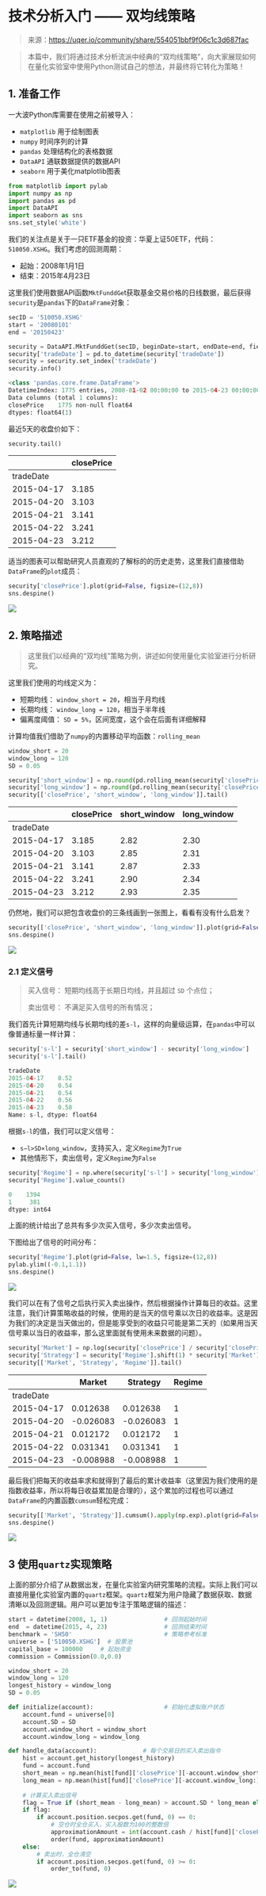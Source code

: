 

# 技术分析入门 —— 双均线策略

> 来源：https://uqer.io/community/share/554051bbf9f06c1c3d687fac

> 本篇中，我们将通过技术分析流派中经典的“双均线策略”，向大家展现如何在量化实验室中使用Python测试自己的想法，并最终将它转化为策略！

## 1. 准备工作

一大波Python库需要在使用之前被导入：

+ `matplotlib` 用于绘制图表
+ `numpy` 时间序列的计算
+ `pandas` 处理结构化的表格数据
+ `DataAPI` 通联数据提供的数据API
+ `seaborn` 用于美化matplotlib图表

```py
from matplotlib import pylab
import numpy as np
import pandas as pd
import DataAPI
import seaborn as sns
sns.set_style('white')
```

我们的关注点是关于一只ETF基金的投资：华夏上证50ETF，代码：`510050.XSHG`。我们考虑的回测周期：

+ 起始：2008年1月1日
+ 结束：2015年4月23日

这里我们使用数据API函数`MktFunddGe`t获取基金交易价格的日线数据，最后获得`security`是`pandas`下的`DataFrame`对象：

```py
secID = '510050.XSHG'
start = '20080101'
end = '20150423'

security = DataAPI.MktFunddGet(secID, beginDate=start, endDate=end, field=['tradeDate', 'closePrice'])
security['tradeDate'] = pd.to_datetime(security['tradeDate'])
security = security.set_index('tradeDate')
security.info()

<class 'pandas.core.frame.DataFrame'>
DatetimeIndex: 1775 entries, 2008-01-02 00:00:00 to 2015-04-23 00:00:00
Data columns (total 1 columns):
closePrice    1775 non-null float64
dtypes: float64(1)
```

最近5天的收盘价如下：

```py
security.tail()
```


| | closePrice |
| --- | --- |
| tradeDate |  |
| 2015-04-17 |  3.185 |
| 2015-04-20 |  3.103 |
| 2015-04-21 |  3.141 |
| 2015-04-22 |  3.241 |
| 2015-04-23 |  3.212 |

适当的图表可以帮助研究人员直观的了解标的的历史走势，这里我们直接借助`DataFrame`的`plot`成员：

```py
security['closePrice'].plot(grid=False, figsize=(12,8))
sns.despine()
```

![](img/ATuGB6iQQJk2AAAAAElFTkSuQmCC.png)

## 2. 策略描述

> 这里我们以经典的“双均线”策略为例，讲述如何使用量化实验室进行分析研究。

这里我们使用的均线定义为：

+ 短期均线： `window_short = 20`，相当于月均线
+ 长期均线： `window_long = 120`，相当于半年线
+ 偏离度阈值： `SD = 5%`，区间宽度，这个会在后面有详细解释

计算均值我们借助了`numpy`的内置移动平均函数：`rolling_mean`

```py
window_short = 20
window_long = 120
SD = 0.05

security['short_window'] = np.round(pd.rolling_mean(security['closePrice'], window=window_short), 2)
security['long_window'] = np.round(pd.rolling_mean(security['closePrice'], window=window_long), 2)
security[['closePrice', 'short_window', 'long_window']].tail() 
```


| | closePrice | short_window | long_window |
| --- | --- | --- | --- |
| tradeDate |  |  |  |
| 2015-04-17 |  3.185 |  2.82 |  2.30 |
| 2015-04-20 |  3.103 |  2.85 |  2.31 |
| 2015-04-21 |  3.141 |  2.87 |  2.33 |
| 2015-04-22 |  3.241 |  2.90 |  2.34 |
| 2015-04-23 |  3.212 |  2.93 |  2.35 |

仍然地，我们可以把包含收盘价的三条线画到一张图上，看看有没有什么启发？

```py
security[['closePrice', 'short_window', 'long_window']].plot(grid=False, figsize=(12,8))
sns.despine()
```

![](img/07e4ded44dff12fa5091f80cb2867b97.png)

### 2.1 定义信号

> 买入信号： 短期均线高于长期日均线，并且超过 `SD` 个点位；
> 
> 卖出信号： 不满足买入信号的所有情况；

我们首先计算短期均线与长期均线的差`s-l`，这样的向量级运算，在`pandas`中可以像普通标量一样计算：

```py
security['s-l'] = security['short_window'] - security['long_window']
security['s-l'].tail()

tradeDate
2015-04-17    0.52
2015-04-20    0.54
2015-04-21    0.54
2015-04-22    0.56
2015-04-23    0.58
Name: s-l, dtype: float64
```

根据`s-l`的值，我们可以定义信号：

+ `s−l>SD×long_window`，支持买入，定义`Regime`为`True`
+ 其他情形下，卖出信号，定义`Regime`为`False`

```py
security['Regime'] = np.where(security['s-l'] > security['long_window'] * SD, 1, 0)
security['Regime'].value_counts()

0    1394
1     381
dtype: int64
```

上面的统计给出了总共有多少次买入信号，多少次卖出信号。

下图给出了信号的时间分布：

```py
security['Regime'].plot(grid=False, lw=1.5, figsize=(12,8))
pylab.ylim((-0.1,1.1))
sns.despine()
```

![](img/JYHOIIK4xSYAAAAASUVORK5CYII=.png)

我们可以在有了信号之后执行买入卖出操作，然后根据操作计算每日的收益。这里注意，我们计算策略收益的时候，使用的是当天的信号乘以次日的收益率。这是因为我们的决定是当天做出的，但是能享受到的收益只可能是第二天的（如果用当天信号乘以当日的收益率，那么这里面就有使用未来数据的问题）。

```py
security['Market'] = np.log(security['closePrice'] / security['closePrice'].shift(1))
security['Strategy'] = security['Regime'].shift(1) * security['Market']
security[['Market', 'Strategy', 'Regime']].tail()
```


| | Market | Strategy | Regime |
| --- | --- | --- | --- |
| tradeDate |  |  |  |
| 2015-04-17 |  0.012638 |  0.012638 |  1 |
| 2015-04-20 | -0.026083 | -0.026083 |  1 |
| 2015-04-21 |  0.012172 |  0.012172 |  1 |
| 2015-04-22 |  0.031341 |  0.031341 |  1 |
| 2015-04-23 | -0.008988 | -0.008988 |  1 |

最后我们把每天的收益率求和就得到了最后的累计收益率（这里因为我们使用的是指数收益率，所以将每日收益累加是合理的），这个累加的过程也可以通过`DataFrame`的内置函数`cumsum`轻松完成：

```py
security[['Market', 'Strategy']].cumsum().apply(np.exp).plot(grid=False, figsize=(12,8))
sns.despine()
```

![](img/uoLAAAAAElFTkSuQmCC.png)

## 3 使用`quartz`实现策略

上面的部分介绍了从数据出发，在量化实验室内研究策略的流程。实际上我们可以直接用量化实验室内置的`quartz`框架。`quartz`框架为用户隐藏了数据获取、数据清晰以及回测逻辑。用户可以更加专注于策略逻辑的描述：

```py
start = datetime(2008, 1, 1)				# 回测起始时间
end  = datetime(2015, 4, 23)				# 回测结束时间
benchmark = 'SH50'							# 策略参考标准
universe = ['510050.XSHG']	# 股票池
capital_base = 100000     # 起始资金
commission = Commission(0.0,0.0)

window_short = 20
window_long = 120
longest_history = window_long
SD = 0.05

def initialize(account):					# 初始化虚拟账户状态
    account.fund = universe[0]
    account.SD = SD
    account.window_short = window_short
    account.window_long = window_long

def handle_data(account):             # 每个交易日的买入卖出指令
    hist = account.get_history(longest_history)
    fund = account.fund
    short_mean = np.mean(hist[fund]['closePrice'][-account.window_short:]) # 计算短均线值
    long_mean = np.mean(hist[fund]['closePrice'][-account.window_long:])   #计算长均线值
    
    # 计算买入卖出信号
    flag = True if (short_mean - long_mean) > account.SD * long_mean else False 
    if flag:
        if account.position.secpos.get(fund, 0) == 0:
            # 空仓时全仓买入，买入股数为100的整数倍
            approximationAmount = int(account.cash / hist[fund]['closePrice'][-1]/100.0) * 100
            order(fund, approximationAmount)
    else:
        # 卖出时，全仓清空
        if account.position.secpos.get(fund, 0) >= 0:
            order_to(fund, 0)
```

![](img/20160730111454.jpg)

